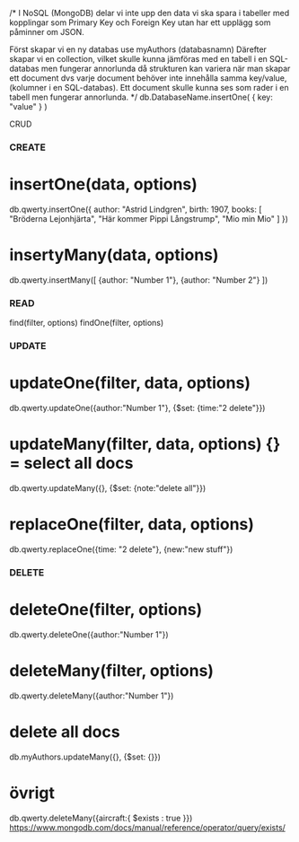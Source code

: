 /*
I NoSQL (MongoDB) delar vi inte upp den data vi ska spara i tabeller
med kopplingar som Primary Key och Foreign Key utan har ett
upplägg som påminner om JSON.


Först skapar vi en ny databas
use myAuthors (databasnamn)
Därefter skapar vi en collection, vilket skulle kunna jämföras med en
tabell i en SQL-databas men fungerar annorlunda då strukturen kan
variera när man skapar ett document dvs varje document behöver
inte innehålla samma key/value, (kolumner i en SQL-databas). Ett
document skulle kunna ses som rader i en tabell men fungerar
annorlunda.
*/
db.DatabaseName.insertOne(
  {
    key: "value"
  }
)

CRUD

### CREATE
# insertOne(data, options)

db.qwerty.insertOne({
  author: "Astrid Lindgren",
  birth: 1907,
  books: [
      "Bröderna Lejonhjärta",
      "Här kommer Pippi Långstrump",
      "Mio min Mio"
  ]
})

# insertyMany(data, options)
db.qwerty.insertMany([
    {author: "Number 1"},
    {author: "Number 2"}
])

### READ
find(filter, options)
findOne(filter, options)

### UPDATE
# updateOne(filter, data, options)
db.qwerty.updateOne({author:"Number 1"}, {$set: {time:"2 delete"}})

# updateMany(filter, data, options) {}  = select all docs
db.qwerty.updateMany({}, {$set: {note:"delete all"}})

# replaceOne(filter, data, options)
db.qwerty.replaceOne({time: "2 delete"}, {new:"new stuff"})

### DELETE
# deleteOne(filter, options)
db.qwerty.deleteOne({author:"Number 1"})

# deleteMany(filter, options)
db.qwerty.deleteMany({author:"Number 1"})

# delete all docs
db.myAuthors.updateMany({}, {$set: {}})

# övrigt
db.qwerty.deleteMany({aircraft:{ $exists : true }})
https://www.mongodb.com/docs/manual/reference/operator/query/exists/
